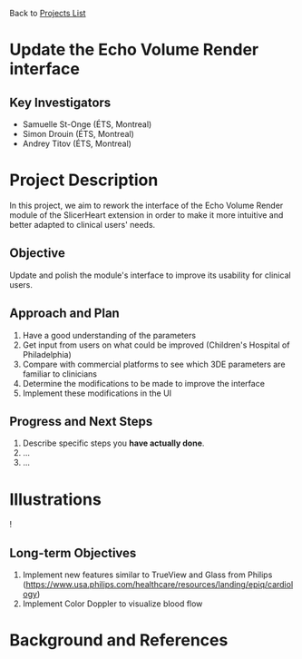 Back to [Projects List](../../README.md#ProjectsList)

# Update the Echo Volume Render interface

## Key Investigators

- Samuelle St-Onge (ÉTS, Montreal)
- Simon Drouin (ÉTS, Montreal)
- Andrey Titov (ÉTS, Montreal)

# Project Description

<!-- Add a short paragraph describing the project. -->

In this project, we aim to rework the interface of the Echo Volume Render module of the SlicerHeart extension in order to make it more intuitive and better adapted to clinical users' needs. 

## Objective

<!-- Describe here WHAT you would like to achieve (what you will have as end result). -->

Update and polish the module's interface to improve its usability for clinical users. 

## Approach and Plan

<!-- Describe here HOW you would like to achieve the objectives stated above. -->

1. Have a good understanding of the parameters
1. Get input from users on what could be improved (Children's Hospital of Philadelphia)
1. Compare with commercial platforms to see which 3DE parameters are familiar to clinicians
1. Determine the modifications to be made to improve the interface 
1. Implement these modifications in the UI

## Progress and Next Steps

<!-- Update this section as you make progress, describing of what you have ACTUALLY DONE. If there are specific steps that you could not complete then you can describe them here, too. -->

1. Describe specific steps you **have actually done**.
1. ...
1. ...

# Illustrations

<!-- Add pictures and links to videos that demonstrate what has been accomplished.
![Description of picture](Example2.jpg)
![EchoVolumeRenderUI](https://user-images.githubusercontent.com/57685132/149667633-524c8285-3f81-4c91-92c8-87b22a3d29c1.jpg)
![Some more images](Example2.jpg)
-->!

## Long-term Objectives

1. Implement new features similar to TrueView and Glass from Philips (https://www.usa.philips.com/healthcare/resources/landing/epiq/cardiology)
1. Implement Color Doppler to visualize blood flow

# Background and References

<!-- If you developed any software, include link to the source code repository. If possible, also add links to sample data, and to any relevant publications. -->
